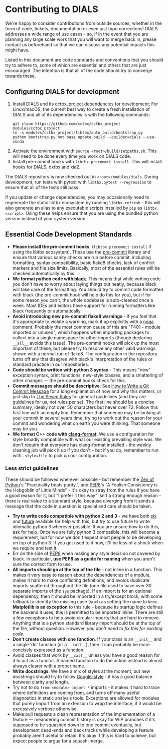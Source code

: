 # Contributing to DIALS

We're happy to consider contributions from outside sources; whether in the form
of code, tickets, documentation or even just typo corrections! DIALS addresses
a wide range of use cases - so, if in the event that you are planning any large
scale work that you will want to merge back in, please contact us beforehand so
that we can discuss any potential impacts this might have.

Listed in this document are code standards and conventions that you should try
to adhere to, some of which are essential and others that are just encouraged.
The intention is that all of the code should try to converge towards these.

## Configuring DIALS for development

1.  Install DIALS and its cctbx_project dependencies for development; For
    Linux/macOS, the current best way to create a fresh installation of DIALS
    and all of its dependencies is with the following commands:
    ```
    git clone https://github.com/cctbx/cctbx_project modules/cctbx_project
    ln -s modules/cctbx_project/libtbx/auto_build/bootstrap.py
    python bootstrap.py hot base update build --builder=dials --use-conda
    ```
2.  Activate the environment with `source <root>/build/setpaths.sh`. This will
    need to be done every time you work on DIALS code.
3.  Install pre-commit hooks with `libtbx.precommit install`. This will install
    hooks for DIALS, dxtbx and xia2.

The DIALS repository is now checked out in `<root>/modules/dials`. During
development, run tests with pytest with `libtbx.pytest --regression` to ensure
that all of the tests still pass.

If you update or change dependencies, you may occasionally need to regenerate
the static libtbx ecosystem by running `libtbx.refresh` - this will also
generate an alias to any executable scripts installed by `pip` as
`libtbx.<script>`. Using these helps ensure that you are using the bundled
python version instead of your system version.

## Essential Code Development Standards

- **Please install the pre-commit hooks**. (`libtbx.precommit install` if using
  the libtbx ecosystem). These use the [pre-commit] library and ensure that
  various sanity checks are run before commit, including formatting, syntax
  compatibility, basic flake8 checks, lack of conflict markers and file size
  limits. Basically, most of the essential rules will be checked automatically
  by this.
- **We format python code with [black]**. This means that while writing code
  you don't have to worry about laying things out neatly, because black will
  take care of the formatting. You should try to commit code formatted with
  black (the pre-commit hook will help do this for you), but if for some reason
  you can't, the whole codebase is auto-cleaned once a week. Most IDEs and
  editors have support for running formatters like black frequently or
  automatically.
- **Avoid introducing new pre-commit flake8 warnings** - if you feel that it's
  appropriate to violate a warning, mark it up explicitly with a [noqa]
  comment. Probably the most common cause of this are "F401 - module imported
  or unused", which happens when importing packages to collect into a single
  namespace for other imports (though declaring `__all__` avoids this issue).
  The pre-commit hooks will pick up the most important of these, but please try
  to resolve any other valid warnings shown with a normal run of flake8. The
  configuration in the repository turns off any that disagree with black's
  interpretation of the rules or standard practice in our repositories.
- **Code should be written with python 3 syntax** - This means "new" exception
  syntax, print functions, new-style classes, and a smattering of other changes
  — the pre-commit hooks check for this.
- **Commit messages should be descriptive**; See [How to Write a Git Commit
  Message] for a long explanation of how and why this matters, or just skip to
  [The Seven Rules] for general guidelines (and they are guidelines for us, not
  rules per se). The first line should be a concise summary, ideally not over
  50 characters but never over 72. Follow this first line with an empty line.
  Remember that someone may be looking at your commit in several years time,
  trying to work out the reason for your commit and wondering what on earth you
  were thinking. That someone may be you.
- **We format C++ code with [clang-format]**. We use a configuration for style
  broadly compatible with what our existing prevailing style was. We don't
  require that everyone has clang-format installed - the weekly cleaning job
  will pick it up if you don't - but if you do, remember to run with
  `-style=file` to pick up our configuration.

### Less strict guidelines

These should be followed wherever possible - but remember the [Zen of Python]'s
"Practicality beats purity.", and [PEP8]'s "A Foolish Consistency is the
Hobgoblin of Little Minds" - it's okay to stray from the rules if you have a
good reason for it, but "I prefer it this way" isn't a strong enough reason -
there is real value to a standard style, because diverging from it sends a
message that the code in question is special and care should be taken.

- **Try to write code compatible with python 2 and 3** - we have both
  [six] and [future] available for help with this, but try to use future to
  write idiomatic python 3 wherever possible. If you are unsure how to do this,
  ask for help. Once we are fully python 3 compatible, this will become a
  requirement, but for now we don't expect most people to be developing on top
  of python 3. If you get used to it now, it'll be less of a shock when we
  require and test it.
- Err on the side of [PEP8] when making any style decision not covered by
  black. In particular, **use PEP8 as a guide for naming** when you aren't sure
  the correct form to use.
- **All imports should go at the top of the file** - not inline in a function.
  This makes it very easy to reason about the dependencies of a module, makes
  it hard to make conflicting definitions, and avoids duplicate imports
  scattered throughout the file (one file used to have over 30 separate imports
  of the `sys` package). If an import is for an optional dependency, then it
  should be imported in a try/except block, with some fallback to identify the
  missing case (such as setting the name to `None`. **Matplotlib is an
  exception** to this rule - because its startup logic defines the backend it
  uses, this is permitted to be imported inline. There are still a few
  exceptions to help avoid circular imports that are hard to remove. Anything
  that is a python standard library import should be at the top of the file,
  without question. However, _you don't need to fix this for existing code_.
- **Don't create classes with one function**. If your class is an `__init__`
  and a single 'do' function (or a `__call__`), then it can probably be more
  concisely expressed as a function.
- Avoid classes that work by `__call__` unless you have a good reason for it to
  act as a functor. A named function to do the action instead is almost always
  clearer with a proper name.
- **Write docstrings**. We have a mix of styles at the moment, but new
  docstrings should try to follow [Google-style] - it has a good balance
  between clarity and length.
- Try not to do `from <module> import *` imports - it makes it hard to trace
  where definitions are coming from, and turns off many useful diagnostics in
  static analysis tools. Exceptions are allowed for modules that purely import
  from an extension to wrap the interface, if it would be excessively verbose otherwise.
- Make pull requests a clean representation of the implementation of a feature
  — meandering commit history is okay for WIP branches if it's supposed to be
  squashed down to one commit eventually, but development dead-ends and back
  tracks while developing a feature probably aren't useful to retain. It's okay
  if this is hard to achieve, but expect people to argue for a squash-merge.

[pre-commit]: https://github.com/pre-commit/pre-commit
[black]: https://github.com/python/black
[clang-format]: https://clang.llvm.org/docs/ClangFormat.html
[noqa]: http://flake8.pycqa.org/en/3.7.7/user/violations.html#in-line-ignoring-errors
[PEP8]: https://www.python.org/dev/peps/pep-0008
[Google-style]: https://sphinxcontrib-napoleon.readthedocs.io/en/latest/example_google.html
[Zen of Python]: https://www.python.org/dev/peps/pep-0020/#the-zen-of-python
[How to Write a Git Commit Message]: https://chris.beams.io/posts/git-commit
[The Seven Rules]: https://chris.beams.io/posts/git-commit/#seven-rules
[six]: https://six.readthedocs.io/
[future]: http://python-future.org/

